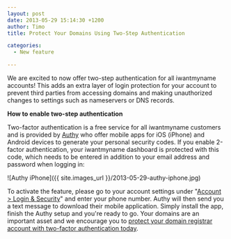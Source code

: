 ```yaml
---
layout: post
date: 2013-05-29 15:14:30 +1200
author: Timo
title: Protect Your Domains Using Two-Step Authentication

categories:
  - New feature

---
```


We are excited to now offer two-step authentication for all iwantmyname accounts! This adds an extra layer of login protection for your account to prevent third parties from accessing domains and making unauthorized changes to settings such as nameservers or DNS records.

**How to enable two-step authentication**

Two-factor authentication is a free service for all iwantmyname customers and is provided by [Authy](http://authy.com) who offer mobile apps for iOS (iPhone) and Android devices to generate your personal security codes. If you enable 2-factor authentication, your iwantmyname dashboard is protected with this code, which needs to be entered in addition to your email address and password when logging in:

![Authy iPhone]({{ site.images_url }}/2013-05-29-authy-iphone.jpg)

To activate the feature, please go to your account settings under "[Account > Login & Security](https://iwantmyname.com/dashboard/account/login)" and enter your phone number. Authy will then send you a text message to download their mobile application. Simply install the app, finish the Authy setup and you're ready to go. Your domains are an important asset and we encourage you to [protect your domain registrar account with two-factor authentication today](https://iwantmyname.com/dashboard/account/login).
